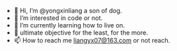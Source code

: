 - 👋 Hi, I’m @yongxinliang a son of dog.
- 👀 I’m interested in code or not.
- 🌱 I’m currently learning how to live on.
- 💞️ ultimate objective for the least, for the more.
- 📫 How to reach me liangyx07@163.com or not reach.

